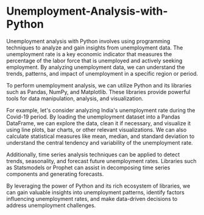 # Unemployment-Analysis-with-Python

Unemployment analysis with Python involves using programming techniques to analyze and gain insights from unemployment data. The unemployment rate is a key economic indicator that measures the percentage of the labor force that is unemployed and actively seeking employment. By analyzing unemployment data, we can understand the trends, patterns, and impact of unemployment in a specific region or period.

To perform unemployment analysis, we can utilize Python and its libraries such as Pandas, NumPy, and Matplotlib. These libraries provide powerful tools for data manipulation, analysis, and visualization.

For example, let's consider analyzing India's unemployment rate during the Covid-19 period. By loading the unemployment dataset into a Pandas DataFrame, we can explore the data, clean it if necessary, and visualize it using line plots, bar charts, or other relevant visualizations. We can also calculate statistical measures like mean, median, and standard deviation to understand the central tendency and variability of the unemployment rate.

Additionally, time series analysis techniques can be applied to detect trends, seasonality, and forecast future unemployment rates. Libraries such as Statsmodels or Prophet can assist in decomposing time series components and generating forecasts.

By leveraging the power of Python and its rich ecosystem of libraries, we can gain valuable insights into unemployment patterns, identify factors influencing unemployment rates, and make data-driven decisions to address unemployment challenges.
